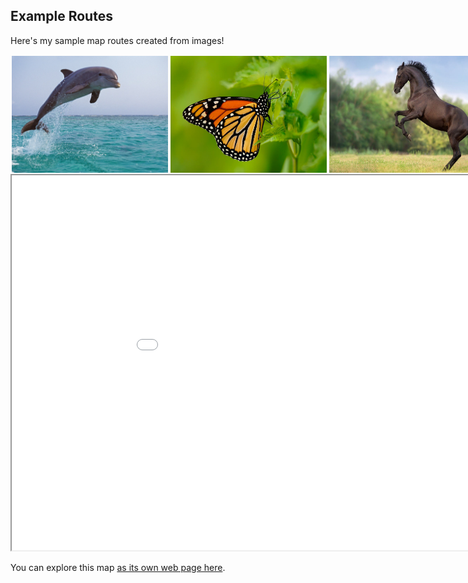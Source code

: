 ## Example Routes
Here's my sample map routes created from images!
<div style="display: flex; width:1000px; height">
  <img src="dataset/examples/58ddcecd83.jpg" alt="Image 1" style="width: 25%; padding: 2px;">
  <img src="dataset/examples/810c695037.jpg" alt="Image 2" style="width: 25%; padding: 2px;">
  <img src="dataset/examples/3b009d95f0.jpg" alt="Image 3" style="width: 30%; padding: 2px;">
  <img src="dataset/examples/7b3a2c2ece.jpg" alt="Image 4" style="width: 30%; padding: 2px;">
</div>

<iframe src="resources/interactive_map.html" height="600" width="1000"></iframe>

You can explore this map [as its own web page here](https://github.com/ssarkarbht/map-art/blob/main/resources/interactive_map.html).
